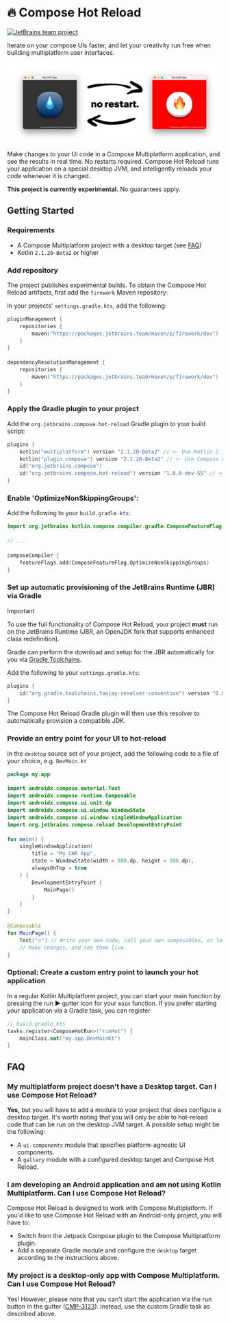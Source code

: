 # 🔥 Compose Hot Reload

[![JetBrains team project](https://jb.gg/badges/incubator.svg)](https://confluence.jetbrains.com/display/ALL/JetBrains+on+GitHub)

Iterate on your compose UIs faster, and let your creativity run free when building multiplatform user interfaces.

<picture>
  <source media="(prefers-color-scheme: dark)" srcset="./readme-assets/banner_dark.png">
  <img alt="Text changing depending on mode. Light: 'So light!' Dark: 'So dark!'" src="./readme-assets/banner_light.png">
</picture>

Make changes to your UI code in a Compose Multiplatform application, and see the results in real time. No restarts required. Compose Hot Reload runs your application on a special desktop JVM, and intelligently reloads your code whenever it is changed.  

**This project is currently experimental.** No guarantees apply.

## Getting Started

### Requirements
- A Compose Multiplatform project with a desktop target (see [FAQ](#faq))
- Kotlin `2.1.20-Beta2` or higher 

### Add repository
The project publishes experimental builds. To obtain the Compose Hot Reload artifacts, first add the `firework` Maven repository:

In your projects' `settings.gradle.kts`, add the following: 

```kotlin
pluginManagement {
    repositories {
        maven("https://packages.jetbrains.team/maven/p/firework/dev")
    }
}

dependencyResolutionManagement {
    repositories {
        maven("https://packages.jetbrains.team/maven/p/firework/dev")
    }
}

```

### Apply the Gradle plugin to your project

Add the `org.jetbrains.compose.hot-reload` Gradle plugin to your build script:

```kotlin
plugins {
    kotlin("multiplatform") version "2.1.20-Beta2" // <- Use Kotlin 2.1.20-Beta2 or higher!
    kotlin("plugin.compose") version "2.1.20-Beta2" // <- Use Compose Compiler Plugin 2.1.20-Beta2 or higher!
    id("org.jetbrains.compose")
    id("org.jetbrains.compose.hot-reload") version "1.0.0-dev-55" // <- add this additionally
}
```

### Enable 'OptimizeNonSkippingGroups':

Add the following to your `build.gradle.kts`:

```kotlin
import org.jetbrains.kotlin.compose.compiler.gradle.ComposeFeatureFlag

// ...

composeCompiler {
    featureFlags.add(ComposeFeatureFlag.OptimizeNonSkippingGroups)
}
```

### Set up automatic provisioning of the JetBrains Runtime (JBR) via Gradle

> [!IMPORTANT]  
> To use the full functionality of Compose Hot Reload, your project **must** run on the JetBrains Runtime (JBR, an OpenJDK fork that supports enhanced class redefinition).

Gradle can perform the download and setup for the JBR automatically for you via [Gradle Toolchains](https://github.com/gradle/foojay-toolchains).

Add the following to your `settings.gradle.kts`:
```kotlin
plugins {
    id("org.gradle.toolchains.foojay-resolver-convention") version "0.8.0"
}
```
The Compose Hot Reload Gradle plugin will then use this resolver to automatically provision a compatible JDK.

### Provide an entry point for your UI to hot-reload

In the `desktop` source set of your project, add the following code to a file of your choice, e.g. `DevMain.kt`

```kotlin
package my.app

import androidx.compose.material.Text
import androidx.compose.runtime.Composable
import androidx.compose.ui.unit.dp
import androidx.compose.ui.window.WindowState
import androidx.compose.ui.window.singleWindowApplication
import org.jetbrains.compose.reload.DevelopmentEntryPoint

fun main() {
    singleWindowApplication(
        title = "My CHR App",
        state = WindowState(width = 800.dp, height = 800.dp),
        alwaysOnTop = true
    ) {
        DevelopmentEntryPoint {
            MainPage()
        }
    }
}

@Composable
fun MainPage() {
    Text("🔥") // Write your own code, call your own composables, or load an entire app.
    // Make changes, and see them live.
}
```

### Optional: Create a custom entry point to launch your hot application

In a regular Kotlin Multiplatform project, you can start your main function by pressing the run ▶️ gutter icon for your `main` function. If you prefer starting your application via a Gradle task, you can register

```kotlin
// build.gradle.kts
tasks.register<ComposeHotRun>("runHot") {
    mainClass.set("my.app.DevMainKt")
}
```

## FAQ

### My multiplatform project doesn't have a Desktop target. Can I use Compose Hot Reload?

**Yes,** but you will have to add a module to your project that does configure a desktop target. It's worth noting that you will only be able to hot-reload code that can be run on the desktop JVM target. A possible setup might be the following:
- A `ui-components` module that specifies platform-agnostic UI components.
- A `gallery` module with a configured desktop target and Compose Hot Reload.

### I am developing an Android application and am not using Kotlin Multiplatform. Can I use Compose Hot Reload?

Compose Hot Reload is designed to work with Compose Multiplatform. If you'd like to use Compose Hot Reload with an Android-only project, you will have to:

- Switch from the Jetpack Compose plugin to the Compose Multiplatform plugin.
- Add a separate Gradle module and configure the `desktop` target according to the instructions above.

### My project is a desktop-only app with Compose Multiplatform. Can I use Compose Hot Reload?

Yes! However, please note that you can't start the application via the run button in the gutter ([CMP-3123](https://youtrack.jetbrains.com/issue/CMP-3123)). Instead, use the custom Gradle task as described above.